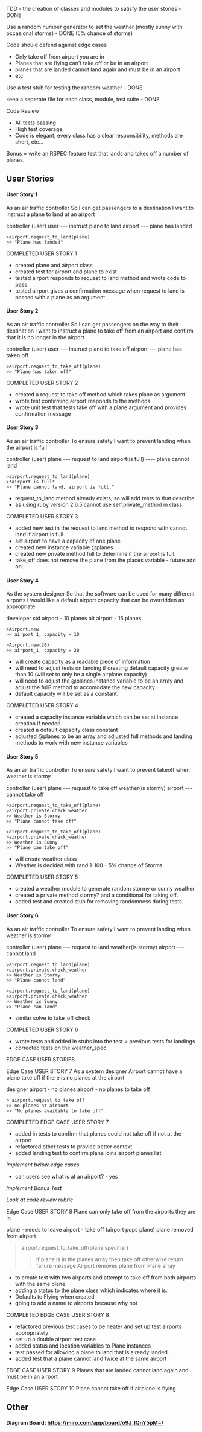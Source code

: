TDD - the creation of classes and modules to satisfy the user stories - DONE

Use a random number generator to set the weather (mostly sunny with occasional storms) - DONE (5% chance of storms)

Code should defend against edge cases
- Only take off from airport you are in
- Planes that are flying can't take off or be in an airport
- planes that are landed cannot land again and must be in an airport
- etc

Use a test stub for testing the random weather - DONE

keep a seperate file for each class, module, test suite - DONE

Code Review

- All tests passing
- High test coverage
- Code is elegant, every class has a clear responsibility, methods are short, etc...

Bonus = write an RSPEC feature test that lands and takes off a number of planes.


## User Stories

#### User Story 1
As an air traffic controller
So I can get passengers to a destination
I want to instruct a plane to land at an airport

controller (user)
user --- instruct plane to land
airport --- plane has landed

```
>airport.request_to_land(plane)
>> "Plane has landed"
```

COMPLETED USER STORY 1
- created plane and airport class
- created test for airport and plane to exist
- tested airport responds to request to land method and wrote code to pass
- tested airport gives a confirmation message when request to land is passed with a plane as an argument


#### User Story 2
As an air traffic controller
So I can get passengers on the way to their destination
I want to instruct a plane to take off from an airport and confirm that it is no longer in the airport

controller (user)
user --- instruct plane to take off
airport --- plane has taken off

```
>airport.request_to_take_off(plane)
>> "Plane has taken off"
```

COMPLETED USER STORY 2
- created a request to take off method which takes plane as argument
- wrote test confirming airport responds to the methods
- wrote unit test that tests take off with a plane argument and provides confirmation message

#### User Story 3
As an air traffic controller
To ensure safety
I want to prevent landing when the airport is full

controller (user)
plane --- request to land
airport(is full) ---- plane cannot land

```
>airport.request_to_land(plane)
>*airport is full*
>> "Plane cannot land, airport is full."
```
- request_to_land method already exists, so will add tests to that describe
- as using ruby version 2.6.5 cannot use self.private_method in class

COMPLETED USER STORY 3
- added new test in the request to land method to respond with cannot land if airport is full
- set airport to have a capacity of one plane
- created new instance variable @planes
- created new private method full to determine if the airport is full.
- take_off does not remove the plane from the places variable - future add on.


#### User Story 4
As the system designer
So that the software can be used for many different airports
I would like a default airport capacity that can be overridden as appropriate

developer
std airport - 10 planes
alt airport - 15 planes

```
>Airport.new
>> airport_1, capacity = 10

>Airport.new(20)
>> airport_1, capacity = 20
```

- will create capacity as a readable piece of information
- will need to adjust tests on landing if creating default capacity greater than 10 (will set to only be a single airplane capacity)
- will need to adjust the @planes instance variable to be an array and adjust the full? method to accomodate the new capacity
- default capacity will be set as a constant.

COMPLETED USER STORY 4
- created a capacity instance variable which can be set at instance creation if needed.
- created a default capacity class constant
- adjusted @planes to be an array and adjusted full methods and landing methods to work with new instance variables


#### User Story 5
As an air traffic controller
To ensure safety
I want to prevent takeoff when weather is stormy

controller (user)
plane --- request to take off
weather(is stormy)
airport --- cannot take off

```
>airport.request_to_take_off(plane)
>airport.private.check_weather
>> Weather is Stormy
>> "Plane cannot take off"

>airport.request_to_take_off(plane)
>airport.private.check_weather
>> Weather is Sunny
>> "Plane can take off"
```

- will create weather class
- Weather is decided with rand 1-100 - 5% change of Storms

COMPLETED USER STORY 5
- created a weather module to generate random stormy or sunny weather
- created a private method stormy? and a conditional for taking off.
- added test and created stub for removing randomness during tests.

#### User Story 6
As an air traffic controller
To ensure safety
I want to prevent landing when weather is stormy

controller (user)
plane --- request to land
weather(is stormy)
airport --- cannot land

```
>airport.request_to_land(plane)
>airport.private.check_weather
>> Weather is Stormy
>> "Plane cannot land"

>airport.request_to_land(plane)
>airport.private.check_weather
>> Weather is Sunny
>> "Plane can land"
```

- similar solve to take_off check

COMPLETED USER STORY 6
- wrote tests and added in stubs into the test + previous tests for landings
- corrected tests on the weather_spec


EDGE CASE USER STORIES

Edge Case USER STORY 7
As a system designer
Airport cannot have a plane take off if there is no planes at the airport

designer
airport - no planes
airport - no planes to take off

```
> airport.request_to_take_off
>> no planes at airport
>> "No planes available to take off"
```

COMPLETED EDGE CASE USER STORY 7
- added in tests to confirm that planes could not take off if not at the airport
- refactored other tests to provide better context
- added landing test to confirm plane joins airport planes list

*Implement below edge cases*
- can users see what is at an airport? - yes

*Implement Bonus Test*

*Look at code review rubric*

Edge Case USER STORY 8
Plane can only take off from the airports they are in

plane - needs to leave
airport - take off (airport pops plane)
plane removed from airport

>airport.request_to_take_off(plane specifier)
>> if plane is in the planes array then take off otherwise return failure message
>> Airport removes plane from Plane array

- to create test with two airports and attempt to take off from both airports with the same plane.
- adding a status to the plane class which indicates where it is.
-   Defaults to Flying when created
- going to add a name to airports because why not

COMPLETED EDGE CASE USER STORY 8
- refactored previous test cases to be neater and set up test airports appropriately
- set up a double airport test case
- added status and location variables to Plane instances
- test passed for allowing a plane to land that is already landed.
- added test that a plane cannot land twice at the same airport 

EDGE CASE USER STORY 9
Planes that are landed cannot land again and must be in an airport

Edge Case USER STORY 10
Plane cannot take off if airplane is flying




## Other

#### Diagram Board: https://miro.com/app/board/o9J_lQnY5pM=/
